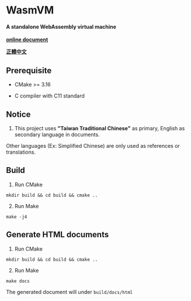 # WasmVM

#### A standalone WebAssembly virtual machine 

**[online document](https://wasmvm.github.io/WasmVM/)**

**[正體中文](README_zh.md)**

## Prerequisite

* CMake >= 3.16

* C compiler with C11 standard

## Notice
 
1. This project uses **"Taiwan Traditional Chinese"** as primary, English as secondary language in documents.
  
  Other languages (Ex: Simplified Chinese) are only used as references or translations.

## Build

1. Run CMake

```shell
mkdir build && cd build && cmake ..
```

2. Run Make

```shell
make -j4
```

## Generate HTML documents

1. Run CMake

```shell
mkdir build && cd build && cmake ..
```

2. Run Make

```shell
make docs
```

The generated document will under `build/docs/html`